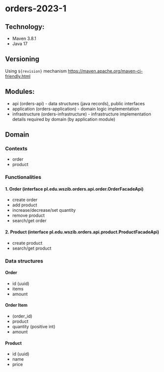 # orders-2023-1

## Technology:

- Maven 3.8.1
- Java 17

## Versioning

Using `${revision}` mechanism https://maven.apache.org/maven-ci-friendly.html

## Modules:

- api (orders-api) - data structures (java records), public interfaces
- application (orders-application) - domain logic implementation
- infrastructure (orders-infrastructure) - infrastructure implementation details required by domain (by application module)

## Domain

### Contexts

- order
- product

### Functionalities

#### 1. Order (interface pl.edu.wszib.orders.api.order.OrderFacadeApi)
- create order 
- add product
- increase/decrease/set quantity
- remove product
- search/get order

#### 2. Product (interface pl.edu.wszib.orders.api.product.ProductFacadeApi)
- create product
- search/get product

### Data structures

#### Order

- id (uuid)
- items
- amount

#### Order Item

- (order_id)
- product
- quantity (positive int)
- amount

#### Product

- id (uuid)
- name
- price
